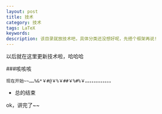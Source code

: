 ```yaml
---
layout: post
title: 技术
category: 技术
tags: LaTeX
keywords: 
description: 该目录就放技术吧，具体分类还没想好呢，先搭个框架再说!
---
```


以后就在这里更新技术啦，哈哈哈

###咳咳咳

	现在开始~~……%&*￥#@￥%￥##￥%#%￥。。。。。。。。。。。。

- 总的结束


ok，讲完了~~

